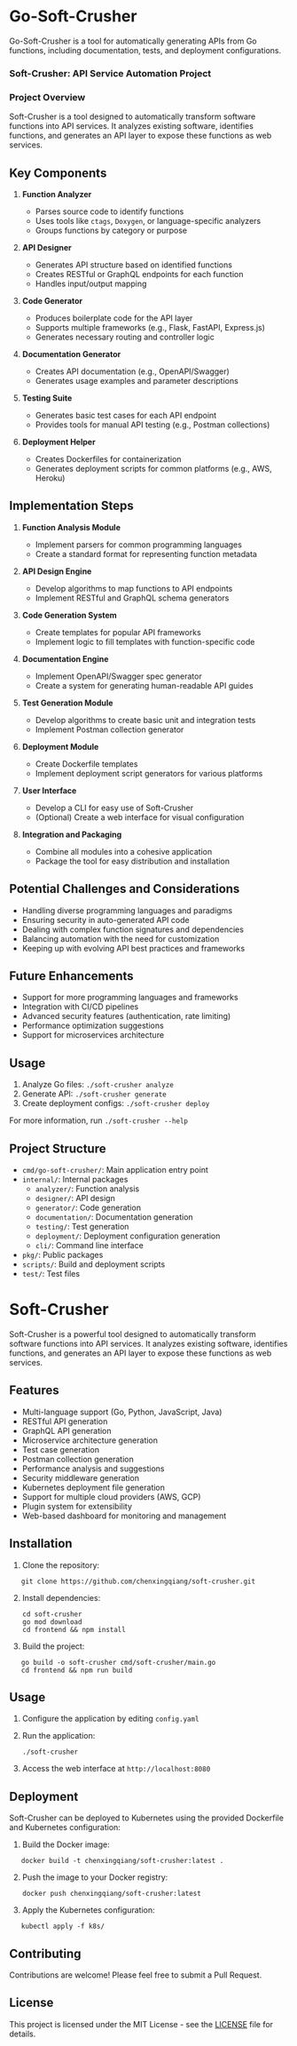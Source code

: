 # Go-Soft-Crusher

Go-Soft-Crusher is a tool for automatically generating APIs from Go functions, including documentation, tests, and deployment configurations.

### Soft-Crusher: API Service Automation Project

### Project Overview
Soft-Crusher is a tool designed to automatically transform software functions into API services. It analyzes existing software, identifies functions, and generates an API layer to expose these functions as web services.

## Key Components

1. **Function Analyzer**
   - Parses source code to identify functions
   - Uses tools like `ctags`, `Doxygen`, or language-specific analyzers
   - Groups functions by category or purpose

2. **API Designer**
   - Generates API structure based on identified functions
   - Creates RESTful or GraphQL endpoints for each function
   - Handles input/output mapping

3. **Code Generator**
   - Produces boilerplate code for the API layer
   - Supports multiple frameworks (e.g., Flask, FastAPI, Express.js)
   - Generates necessary routing and controller logic

4. **Documentation Generator**
   - Creates API documentation (e.g., OpenAPI/Swagger)
   - Generates usage examples and parameter descriptions

5. **Testing Suite**
   - Generates basic test cases for each API endpoint
   - Provides tools for manual API testing (e.g., Postman collections)

6. **Deployment Helper**
   - Creates Dockerfiles for containerization
   - Generates deployment scripts for common platforms (e.g., AWS, Heroku)

## Implementation Steps

1. **Function Analysis Module**
   - Implement parsers for common programming languages
   - Create a standard format for representing function metadata

2. **API Design Engine**
   - Develop algorithms to map functions to API endpoints
   - Implement RESTful and GraphQL schema generators

3. **Code Generation System**
   - Create templates for popular API frameworks
   - Implement logic to fill templates with function-specific code

4. **Documentation Engine**
   - Implement OpenAPI/Swagger spec generator
   - Create a system for generating human-readable API guides

5. **Test Generation Module**
   - Develop algorithms to create basic unit and integration tests
   - Implement Postman collection generator

6. **Deployment Module**
   - Create Dockerfile templates
   - Implement deployment script generators for various platforms

7. **User Interface**
   - Develop a CLI for easy use of Soft-Crusher
   - (Optional) Create a web interface for visual configuration

8. **Integration and Packaging**
   - Combine all modules into a cohesive application
   - Package the tool for easy distribution and installation

## Potential Challenges and Considerations

- Handling diverse programming languages and paradigms
- Ensuring security in auto-generated API code
- Dealing with complex function signatures and dependencies
- Balancing automation with the need for customization
- Keeping up with evolving API best practices and frameworks

## Future Enhancements

- Support for more programming languages and frameworks
- Integration with CI/CD pipelines
- Advanced security features (authentication, rate limiting)
- Performance optimization suggestions
- Support for microservices architecture

## Usage

1. Analyze Go files: `./soft-crusher analyze`
2. Generate API: `./soft-crusher generate`
3. Create deployment configs: `./soft-crusher deploy`

For more information, run `./soft-crusher --help`

## Project Structure

- `cmd/go-soft-crusher/`: Main application entry point
- `internal/`: Internal packages
  - `analyzer/`: Function analysis
  - `designer/`: API design
  - `generator/`: Code generation
  - `documentation/`: Documentation generation
  - `testing/`: Test generation
  - `deployment/`: Deployment configuration generation
  - `cli/`: Command line interface
- `pkg/`: Public packages
- `scripts/`: Build and deployment scripts
- `test/`: Test files


# Soft-Crusher

Soft-Crusher is a powerful tool designed to automatically transform software functions into API services. It analyzes existing software, identifies functions, and generates an API layer to expose these functions as web services.

## Features

- Multi-language support (Go, Python, JavaScript, Java)
- RESTful API generation
- GraphQL API generation
- Microservice architecture generation
- Test case generation
- Postman collection generation
- Performance analysis and suggestions
- Security middleware generation
- Kubernetes deployment file generation
- Support for multiple cloud providers (AWS, GCP)
- Plugin system for extensibility
- Web-based dashboard for monitoring and management

## Installation

1. Clone the repository:

```
   git clone https://github.com/chenxingqiang/soft-crusher.git
   ```

2. Install dependencies:

   ```
   cd soft-crusher
   go mod download
   cd frontend && npm install
   ```

3. Build the project:

```
   go build -o soft-crusher cmd/soft-crusher/main.go
   cd frontend && npm run build
   ```

## Usage

1. Configure the application by editing `config.yaml`

2. Run the application:

   ```
   ./soft-crusher
   ```

3. Access the web interface at `http://localhost:8080`

## Deployment

Soft-Crusher can be deployed to Kubernetes using the provided Dockerfile and Kubernetes configuration:

1. Build the Docker image:

```
   docker build -t chenxingqiang/soft-crusher:latest .
   ```

2. Push the image to your Docker registry:

   ```
   docker push chenxingqiang/soft-crusher:latest
   ```

3. Apply the Kubernetes configuration:

```
   kubectl apply -f k8s/
   ```

## Contributing

Contributions are welcome! Please feel free to submit a Pull Request.

## License

This project is licensed under the MIT License - see the [LICENSE](LICENSE) file for details.
